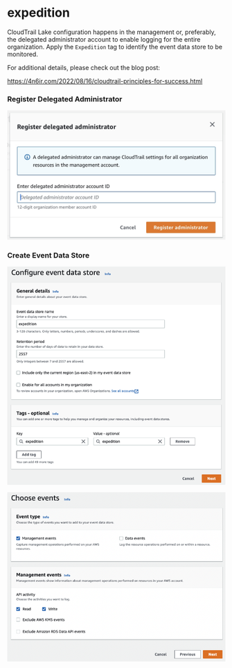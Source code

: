 # expedition

CloudTrail Lake configuration happens in the management or, preferably, the delegated administrator account to enable logging for the entire organization. Apply the ```Expedition``` tag to identify the event data store to be monitored. 

For additional details, please check out the blog post:

https://4n6ir.com/2022/08/16/cloudtrail-principles-for-success.html

### Register Delegated Administrator

![cloudtrail-delegated-administrator](DELEGATED.jpg)

### Create Event Data Store

![cloudtrail-lake-configuration](CONFIGURE.png)

![cloudtrail-lake-event-selection](EVENTS.png)
